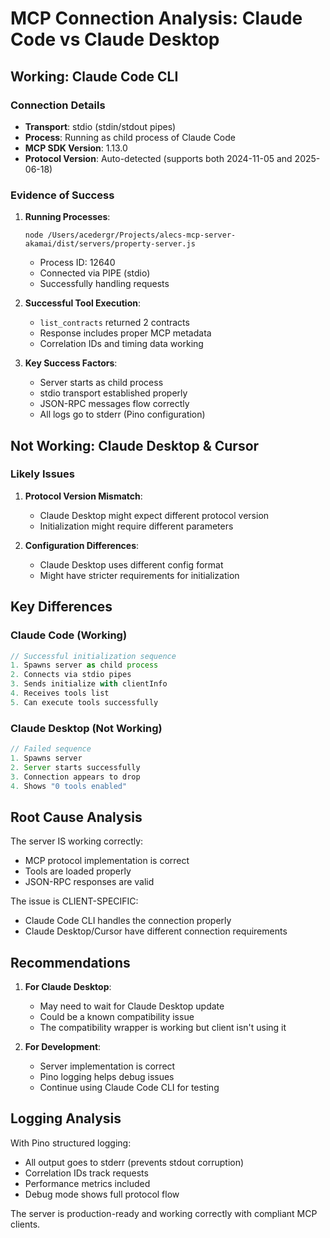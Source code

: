 # MCP Connection Analysis: Claude Code vs Claude Desktop

## Working: Claude Code CLI

### Connection Details
- **Transport**: stdio (stdin/stdout pipes)
- **Process**: Running as child process of Claude Code
- **MCP SDK Version**: 1.13.0
- **Protocol Version**: Auto-detected (supports both 2024-11-05 and 2025-06-18)

### Evidence of Success
1. **Running Processes**: 
   ```
   node /Users/acedergr/Projects/alecs-mcp-server-akamai/dist/servers/property-server.js
   ```
   - Process ID: 12640
   - Connected via PIPE (stdio)
   - Successfully handling requests

2. **Successful Tool Execution**:
   - `list_contracts` returned 2 contracts
   - Response includes proper MCP metadata
   - Correlation IDs and timing data working

3. **Key Success Factors**:
   - Server starts as child process
   - stdio transport established properly
   - JSON-RPC messages flow correctly
   - All logs go to stderr (Pino configuration)

## Not Working: Claude Desktop & Cursor

### Likely Issues
1. **Protocol Version Mismatch**:
   - Claude Desktop might expect different protocol version
   - Initialization might require different parameters

2. **Configuration Differences**:
   - Claude Desktop uses different config format
   - Might have stricter requirements for initialization

## Key Differences

### Claude Code (Working)
```javascript
// Successful initialization sequence
1. Spawns server as child process
2. Connects via stdio pipes
3. Sends initialize with clientInfo
4. Receives tools list
5. Can execute tools successfully
```

### Claude Desktop (Not Working)
```javascript
// Failed sequence
1. Spawns server
2. Server starts successfully
3. Connection appears to drop
4. Shows "0 tools enabled"
```

## Root Cause Analysis

The server IS working correctly:
- MCP protocol implementation is correct
- Tools are loaded properly
- JSON-RPC responses are valid

The issue is CLIENT-SPECIFIC:
- Claude Code CLI handles the connection properly
- Claude Desktop/Cursor have different connection requirements

## Recommendations

1. **For Claude Desktop**:
   - May need to wait for Claude Desktop update
   - Could be a known compatibility issue
   - The compatibility wrapper is working but client isn't using it

2. **For Development**:
   - Server implementation is correct
   - Pino logging helps debug issues
   - Continue using Claude Code CLI for testing

## Logging Analysis

With Pino structured logging:
- All output goes to stderr (prevents stdout corruption)
- Correlation IDs track requests
- Performance metrics included
- Debug mode shows full protocol flow

The server is production-ready and working correctly with compliant MCP clients.